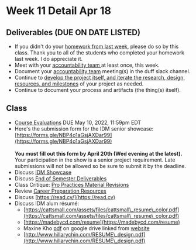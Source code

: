 # Week 11 Detail Apr 18

## Deliverables (DUE ON DATE LISTED)

* If you didn't do your [homework from last week](week10\_detail.md), please do so by this class. Thank you to all of the students who completed your homework last week. I do appreciate it.
* Meet with your [accountability team ](../assignments/accountability\_partner.md)at least once, this week.&#x20;
* Document your [accountability team](../assignments/accountability\_partner.md) meeting(s) in the duff slack channel.
* Continue to [develop the project itself, and iterate the research, design, resources, and milestones](../assignments/project\_plan.md) of your project as needed.
* Continue to document your process and artifacts (the thing(s) itself).

## Class

* [Course Evaluations](../assignments/course\_evaluation.md) DUE May 10, 2022, 11:59pm EDT
* Here's the submission form for the IDM senior showcase: [https://forms.gle/NBP4o1aGsjAXDar99](https://forms.gle/NBP4o1aGsjAXDar99) \
  \
  **You must fill out this form by April 20th (Wed evening at the latest).** Your participation in the show is a senior project requirement. Late submissions will not be allowed so be sure to submit it by the deadline.
* Discuss [IDM Showcase ](../critiques-demos-presentations-and-exhibition/idm\_showcase.md)
* Discuss [End of Semester Deliverables](../assignments/end\_of\_semester\_deliverables.md)
* Class Critique: [Pro Practices Material Revisions](../assignments/pro\_practices\_revisions.md)
* Review [Career Preparation Resources](../resources/recommended\_resources.md)
* Discuss [https://read.cv/](https://read.cv)
* Discuss IDM alum résumé:&#x20;
  * [https://cattsmall.com/assets/files/cattsmall\_resume\_color.pdf](https://cattsmall.com/assets/files/cattsmall\_resume\_color.pdf)
  * [https://madebycd.com/resume](https://madebycd.com/resume)
  * Maxine Kho [pdf](https://drive.google.com/drive/folders/1xmAsl4kvBtNqjJemNNeda82qmMcOb82A) on google drive linked from [website](https://maxinekho.com)
  * [http://www.hillarychin.com/RESUME\_design.pdf](http://www.hillarychin.com/RESUME\_design.pdf)

